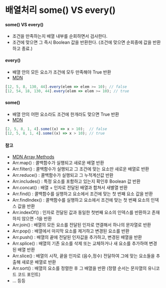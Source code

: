 # 배열처리 some() VS every()

#### some() VS every()

* 조건을 만족하는지 배열 내부를 순회하면서 검사한다.
* 조건에 맞으면 그 즉시 Boolean 값을 반환한다. (조건에 맞으면 순회중에 값을 반환하고 종료.)

&#x20;

#### every()

* 배열 안의 모든 요소가 조건에 모두 만족해야 True 반환
* [MDN](https://developer.mozilla.org/ko/docs/Web/JavaScript/Reference/Global\_Objects/Array/every)

```js
[12, 5, 8, 130, 44].every(elem => elem >= 10); // false
[12, 54, 18, 130, 44].every(elem => elem >= 10); // true
```

&#x20;

#### some()

* 배열 안의 어떤 요소라도 조건에 한개라도 맞으면 True 반환
* [MDN](https://developer.mozilla.org/ko/docs/Web/JavaScript/Reference/Global\_Objects/Array/some)

```js
[2, 5, 8, 1, 4].some((x) => x > 10);  // false
[12, 5, 8, 1, 4].some((x) => x > 10); // true
```

&#x20;

#### 참고

* [MDN Array Methods](https://developer.mozilla.org/ko/docs/Web/JavaScript/Reference/Global\_Objects/Array)
* Arr.map() : 콜백함수가 실행되고 새로운 배열 반환
* Arr.filter() : 콜백함수가 실행되고 그 조건에 맞는 요소만 새로운 배열로 반환
* Arr.reduce() : 콜백함수가 실행되고 그 누적계산값 반환
* Arr.includes() : 특정 요소를 포함하고 있는지 확인후 Boolean 값 반환
* Arr.concat() : 배열 + 인자로 전달된 배열과 합쳐서 새별열 반환
* Arr.find() : 콜백함수를 실행하고 요소에서 조건에 맞는 첫 번째 요소 값을 반환
* Arr.findIndex() : 콜백함수를 실행하고 요소에서 조건에 맞는 첫 번째 요소의 인덱스 값을 반환
* Arr.indexOf() : 인자로 전달된 값과 동일한 첫번째 요소의 인덱스를 반환하고 존재하지 않으면 -1을 반환
* Arr.join() : 배열의 모든 요소를 전달된 인자로 연결해서 하나의 문자열로 반환
* Arr.pop() : 배열에서 마지막 요소를 제거하고 변경된 요소를 반환
* Arr.push() : 배열의 끝에 전달된 인자값을 추가하고, 변경된 배열을 반환
* Arr.splice() : 배열의 기존 요소를 삭제 또는 교체하거나 새 요소를 추가하여 변경된 배열 반환
* Arr.slice() : 배열의 시작, 끝을 인자로 (음수,정수) 전달하여 그에 맞는 요소들을 추출해 새로운 배열로 반환
* Arr.sort() : 배열의 요소를 정렬한 후 그 배열을 반환 (정렬 순서는 문자열의 유니코드 코드 포인트)
* ... 등등
